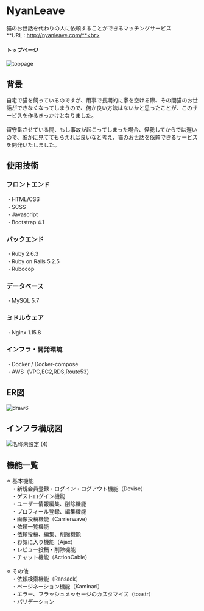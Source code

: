 # NyanLeave
猫のお世話を代わりの人に依頼することができるマッチングサービス<br>
**URL : http://nyanleave.com/**<br>
#### トップページ
![toppage](https://user-images.githubusercontent.com/73244861/129442630-93bd8bb6-7c3b-46bd-a3a1-557268d8f3c8.jpg)


## 背景
自宅で猫を飼っているのですが、用事で長期的に家を空ける際、その間猫のお世話ができなくなってしまうので、何か良い方法はないかと思ったことが、このサービスを作るきっかけとなりました。<br><br>
留守番させている間、もし事故が起こってしまった場合、怪我してからでは遅いので、誰かに見ててもらえれば良いなと考え、猫のお世話を依頼できるサービスを開発いたしました。


## 使用技術
### フロントエンド
・HTML/CSS<br>
・SCSS<br>
・Javascript<br>
・Bootstrap 4.1<br>
### バックエンド
・Ruby 2.6.3<br>
・Ruby on Rails 5.2.5<br>
・Rubocop<br>
### データベース
・MySQL 5.7
### ミドルウェア
・Nginx 1.15.8
### インフラ・開発環境
・Docker / Docker-compose<br>
・AWS（VPC,EC2,RDS,Route53）<br>

## ER図
![draw6](https://user-images.githubusercontent.com/73244861/129442479-9522c969-5a7d-42ea-9444-71e1e31ddd52.png)

## インフラ構成図
![名称未設定 (4)](https://user-images.githubusercontent.com/73244861/129443029-89e2ff4a-1802-4bef-8c71-bd1179286ad2.png)

## 機能一覧
⚪︎ 基本機能<br>
&emsp;・新規会員登録・ログイン・ログアウト機能（Devise）<br>
&emsp;・ゲストログイン機能<br>
&emsp;・ユーザー情報編集、削除機能<br>
&emsp;・プロフィール登録、編集機能<br>
&emsp;・画像投稿機能（Carrierwave）<br>
&emsp;・依頼一覧機能<br>
&emsp;・依頼投稿、編集、削除機能<br>
&emsp;・お気に入り機能（Ajax）<br>
&emsp;・レビュー投稿・削除機能<br>
&emsp;・チャット機能（ActionCable）<br><br>
⚪︎ その他<br>
&emsp;・依頼検索機能（Ransack）<br>
&emsp;・ページネーション機能（Kaminari）<br>
&emsp;・エラー、フラッシュメッセージのカスタマイズ（toastr）<br>
&emsp;・バリデーション
